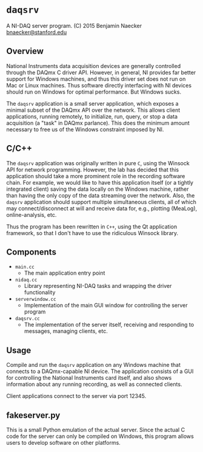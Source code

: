 `daqsrv`
========

A NI-DAQ server program.
(C) 2015 Benjamin Naecker bnaecker@stanford.edu

Overview
--------

National Instruments data acquisition devices are generally controlled through
the DAQmx C driver API. However, in general, NI provides far better support for
Windows machines, and thus this driver set does not run on Mac or Linux 
machines. Thus software directly interfacing with NI devices should run on Windows
for optimal performance. But Windows sucks.

The `daqsrv` application is a small server application, which exposes a minimal
subset of the DAQmx API over the network. This allows client applications, 
running remotely, to initialize, run, query, or stop a data acquisition (a 
"task" in DAQmx parlance). This does the minimum amount necessary to free us
of the Windows constraint imposed by NI.

C/C++
-----

The `daqsrv` application was originally written in pure `C`, using the Winsock
API for network programming. However, the lab has decided that this application
should take a more prominent role in the recording software chain. For example,
we would like to have this application itself (or a tightly integrated client)
saving the data locally on the Windows machine, rather than having the only
copy of the data streaming over the network. Also, the `daqsrv` application should
support multiple simultaneous clients, all of which may connect/disconnect
at will and receive data for, e.g., plotting (MeaLog), online-analysis, etc.

Thus the program has been rewritten in `C++`, using the Qt application framework,
so that I don't have to use the ridiculous Winsock library.

Components
----------

- `main.cc`
	- The main application entry point
- `nidaq.cc`
	- Library representing NI-DAQ tasks and wrapping the driver functionality
- `serverwindow.cc`
	- Implementation of the main GUI window for controlling the server program
- `daqsrv.cc`
	- The implementation of the server itself, receiving and responding to 
	messages, managing clients, etc.

Usage
-----

Compile and run the `daqsrv` application on any Windows machine that connects
to a DAQmx-capable NI device. The application consists of a GUI for controlling
the National Instruments card itself, and also shows information about any
running recording, as well as connected clients.

Client applications connect to the server via port 12345. 

fakeserver.py
-------------

This is a small Python emulation of the actual server. Since the actual C
code for the server can only be compiled on Windows, this program allows
users to develop software on other platforms.

